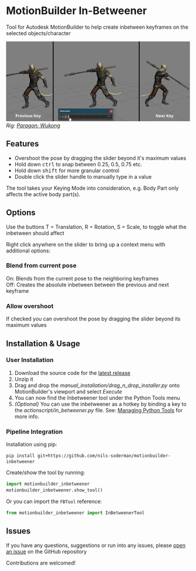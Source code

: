 # MotionBuilder In-Betweener
Tool for Autodesk MotionBuilder to help create inbetween keyframes on the selected objects/character

![demo of tweening between 2 poses](media/demo.webp)  
*Rig: [Paragon: Wukong](https://www.fab.com/listings/27054d0c-c26e-4fe3-b6f9-fa778dfcb8b6)*

## Features
* Overshoot the pose by dragging the slider beyond it's maximum values
* Hold down <kbd>ctrl</kbd> to snap between 0.25, 0.5, 0.75 etc.
* Hold down <kbd>shift</kbd> for more granular control
* Double click the slider handle to manually type in a value

The tool takes your Keying Mode into consideration, e.g. Body Part only affects the active body part(s).

## Options
Use the buttons T = Translation, R = Rotation, S = Scale, to toggle what the inbetween should affect

Right click anywhere on the slider to bring up a context menu with additional options:

### Blend from current pose
On: Blends from the current pose to the neighboring keyframes  
Off: Creates the absolute inbetween between the previous and next keyframe

### Allow overshoot
If checked you can overshoot the pose by dragging the slider beyond its maximum values


## Installation & Usage

### User Installation

1. Download the source code for the [latest release](https://github.com/nils-soderman/motionbuilder-inbetweener/releases/latest) 
2. Unzip it
3. Drag and drop the *manual_installation/drag_n_drop_installer.py* onto MotionBuilder's viewport and select *Execute*
4. You can now find the Inbetweener tool under the Python Tools menu
5. *(Optional)* You can use the inbetweener as a hotkey by binding a key to the *actionscript/in_betweener.py* file. See: [Managing Python Tools](https://help.autodesk.com/view/MOBPRO/2026/ENU/?guid=GUID-34FB0BD6-6FE8-479F-86C8-929E0FC09244) for more info.

### Pipeline Integration

Installation using pip:
```
pip install git+https://github.com/nils-soderman/motionbuilder-inbetweener
```

Create/show the tool by running:
```python
import motionbuilder_inbetweener
motionbuilder_inbetweener.show_tool()
```

Or you can import the `FBTool` reference:
```python
from motionbuilder_inbetweener import InBetweenerTool
```


## Issues
If you have any questions, suggestions or run into any issues, please [open an issue](https://github.com/nils-soderman/motionbuilder-inbetweener/issues "GitHub issues") on the GitHub repository

Contributions are welcomed!
